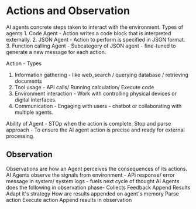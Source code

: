# Actions and Observation

AI agents concrete steps taken to interact with the environment.
Types of agents
    1. Code Agent - Action writes a code block that is interpreted externally.
    2. JSON Agent - Action to perform is specified in JSON format.
    3. Function calling Agent - Subcategory of JSON agent - fine-tuned to generate a new message for each action.

Action - Types

   1. Information gathering - like web_search / querying database / retrieving documents
   2. Tool usage - API calls/ Running calculation/ Execute code
   3. Environment interaction - Work with controlling physical devices or digital interfaces.
   4. Communication - Engaging with users - chatbot or collaborating with multiple agents.

Ability of Agent - STOp when the action is complete.
Stop and parse approach - To ensure the AI agent action is precise and ready for external processing.

## Observation

Observations are how an Agent perceives the consequences of its actions.
AI Agents observe the signals from environment - APi response/ error message in system/ system logs - fuels next cycle of thought
    AI Agents does the following in observation phase-
       Collects Feedback
       Append Results
       Adapt it's strategy
How are results appended on agent's memory
       Parse action
       Execute action
       Append results in observation
